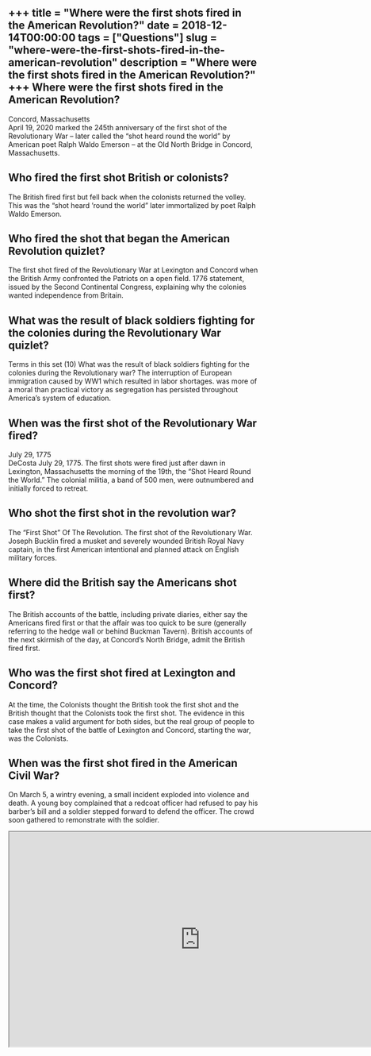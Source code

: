 +++
title = "Where were the first shots fired in the American Revolution?"
date = 2018-12-14T00:00:00
tags = ["Questions"]
slug = "where-were-the-first-shots-fired-in-the-american-revolution"
description = "Where were the first shots fired in the American Revolution?"
+++
Where were the first shots fired in the American Revolution?
------------------------------------------------------------

Concord, Massachusetts  
April 19, 2020 marked the 245th anniversary of the first shot of the Revolutionary War – later called the “shot heard round the world” by American poet Ralph Waldo Emerson – at the Old North Bridge in Concord, Massachusetts.

Who fired the first shot British or colonists?
----------------------------------------------

The British fired first but fell back when the colonists returned the volley. This was the “shot heard ’round the world” later immortalized by poet Ralph Waldo Emerson.

Who fired the shot that began the American Revolution quizlet?
--------------------------------------------------------------

The first shot fired of the Revolutionary War at Lexington and Concord when the British Army confronted the Patriots on a open field. 1776 statement, issued by the Second Continental Congress, explaining why the colonies wanted independence from Britain.

What was the result of black soldiers fighting for the colonies during the Revolutionary War quizlet?
-----------------------------------------------------------------------------------------------------

Terms in this set (10) What was the result of black soldiers fighting for the colonies during the Revolutionary war? The interruption of European immigration caused by WW1 which resulted in labor shortages. was more of a moral than practical victory as segregation has persisted throughout America’s system of education.

When was the first shot of the Revolutionary War fired?
-------------------------------------------------------

July 29, 1775  
DeCosta July 29, 1775. The first shots were fired just after dawn in Lexington, Massachusetts the morning of the 19th, the “Shot Heard Round the World.” The colonial militia, a band of 500 men, were outnumbered and initially forced to retreat.

Who shot the first shot in the revolution war?
----------------------------------------------

The “First Shot” Of The Revolution. The first shot of the Revolutionary War. Joseph Bucklin fired a musket and severely wounded British Royal Navy captain, in the first American intentional and planned attack on English military forces.

Where did the British say the Americans shot first?
---------------------------------------------------

The British accounts of the battle, including private diaries, either say the Americans fired first or that the affair was too quick to be sure (generally referring to the hedge wall or behind Buckman Tavern). British accounts of the next skirmish of the day, at Concord’s North Bridge, admit the British fired first.

Who was the first shot fired at Lexington and Concord?
------------------------------------------------------

At the time, the Colonists thought the British took the first shot and the British thought that the Colonists took the first shot. The evidence in this case makes a valid argument for both sides, but the real group of people to take the first shot of the battle of Lexington and Concord, starting the war, was the Colonists.

When was the first shot fired in the American Civil War?
--------------------------------------------------------

On March 5, a wintry evening, a small incident exploded into violence and death. A young boy complained that a redcoat officer had refused to pay his barber’s bill and a soldier stepped forward to defend the officer. The crowd soon gathered to remonstrate with the soldier.

<iframe allow="accelerometer; autoplay; clipboard-write; encrypted-media; gyroscope; picture-in-picture" allowfullscreen="" class="__youtube_prefs__  epyt-is-override  no-lazyload" data-no-lazy="1" data-origheight="433" data-origwidth="770" data-skipgform_ajax_framebjll="" height="433" id="_ytid_36609" loading="lazy" src="https://www.youtube.com/embed/gzALIXcY4pg?enablejsapi=1&autoplay=0&cc_load_policy=0&cc_lang_pref=&iv_load_policy=1&loop=0&modestbranding=0&rel=1&fs=1&playsinline=0&autohide=2&theme=dark&color=red&controls=1&" title="YouTube player" width="770"></iframe>